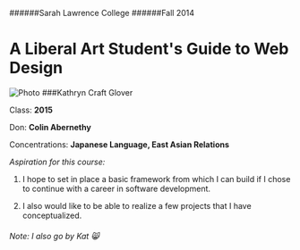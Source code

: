 ######Sarah Lawrence College
######Fall 2014

A Liberal Art Student's Guide to Web Design
======


![Photo](https://fbcdn-sphotos-a-a.akamaihd.net/hphotos-ak-xpa1/v/t1.0-9/10552476_10153127738007334_8766227596645352_n.jpg?oh=577b42e430bad3cc2233af0e36fb1fab&oe=549FF61F&__gda__=1419783970_71cecac592b3c65248f53cb797bdb165)
###Kathryn Craft Glover

Class: **2015**

Don: **Colin Abernethy**

Concentrations: **Japanese Language, East Asian Relations**

*Aspiration for this course:* 

1. I hope to set in place a basic framework from which I can build if I chose to continue with a career in software development.

2. I also would like to be able to realize a few projects that I have conceptualized.



###### *Note:* I also go by Kat :smile_cat: 